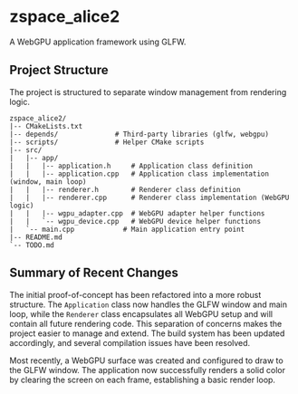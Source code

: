 # zspace_alice2

A WebGPU application framework using GLFW.

## Project Structure

The project is structured to separate window management from rendering logic.

```
zspace_alice2/
|-- CMakeLists.txt
|-- depends/              # Third-party libraries (glfw, webgpu)
|-- scripts/              # Helper CMake scripts
|-- src/
|   |-- app/
|   |   |-- application.h     # Application class definition
|   |   |-- application.cpp   # Application class implementation (window, main loop)
|   |   |-- renderer.h        # Renderer class definition
|   |   |-- renderer.cpp      # Renderer class implementation (WebGPU logic)
|   |   |-- wgpu_adapter.cpp  # WebGPU adapter helper functions
|   |   `-- wgpu_device.cpp   # WebGPU device helper functions
|   `-- main.cpp            # Main application entry point
|-- README.md
`-- TODO.md
```

## Summary of Recent Changes

The initial proof-of-concept has been refactored into a more robust structure. The `Application` class now handles the GLFW window and main loop, while the `Renderer` class encapsulates all WebGPU setup and will contain all future rendering code. This separation of concerns makes the project easier to manage and extend. The build system has been updated accordingly, and several compilation issues have been resolved.

Most recently, a WebGPU surface was created and configured to draw to the GLFW window. The application now successfully renders a solid color by clearing the screen on each frame, establishing a basic render loop.
